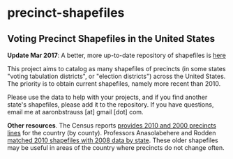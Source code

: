 precinct-shapefiles
===================

## Voting Precinct Shapefiles in the United States

**Update Mar 2017**: A better, more up-to-date repository of shapefiles is [here](https://github.com/nvkelso/election-geodata)

This project aims to catalog as many shapefiles of precincts (in some states "voting tabulation districts", or "election districts") across the United States. The priority is to obtain current shapefiles, namely more recent than 2010.

Please use the data to help with your projects, and if you find another state's shapefiles, please add it to the repository. If you have questions, email me at aaronbstrauss \[at\] gmail \[dot\] com.

**Other resources**. The Census reports [provides 2010 and 2000 precincts lines](http://ftp2.census.gov/geo/tiger/TIGER2010/VTD/) for the country (by county). Professors Anasolabehere and Rodden [matched 2010 shapefiles with 2008 data by state](http://projects.iq.harvard.edu/eda/data). These older shapefiles may be useful in areas of the country where precincts do not change often.


